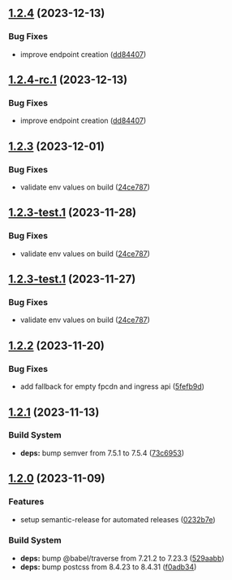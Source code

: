## [1.2.4](https://github.com/fingerprintjs/fingerprint-pro-azure-integration/compare/v1.2.3...v1.2.4) (2023-12-13)


### Bug Fixes

* improve endpoint creation ([dd84407](https://github.com/fingerprintjs/fingerprint-pro-azure-integration/commit/dd84407f10cb4a010c3cfc73b02ae41e95d086e5))

## [1.2.4-rc.1](https://github.com/fingerprintjs/fingerprint-pro-azure-integration/compare/v1.2.3...v1.2.4-rc.1) (2023-12-13)


### Bug Fixes

* improve endpoint creation ([dd84407](https://github.com/fingerprintjs/fingerprint-pro-azure-integration/commit/dd84407f10cb4a010c3cfc73b02ae41e95d086e5))

## [1.2.3](https://github.com/fingerprintjs/fingerprint-pro-azure-integration/compare/v1.2.2...v1.2.3) (2023-12-01)


### Bug Fixes

* validate env values on build ([24ce787](https://github.com/fingerprintjs/fingerprint-pro-azure-integration/commit/24ce787358bb2fdca0be9fac9623338912c26b4c))

## [1.2.3-test.1](https://github.com/fingerprintjs/fingerprint-pro-azure-integration/compare/v1.2.2...v1.2.3-test.1) (2023-11-28)


### Bug Fixes

* validate env values on build ([24ce787](https://github.com/fingerprintjs/fingerprint-pro-azure-integration/commit/24ce787358bb2fdca0be9fac9623338912c26b4c))

## [1.2.3-test.1](https://github.com/fingerprintjs/fingerprint-pro-azure-integration/compare/v1.2.2...v1.2.3-test.1) (2023-11-27)


### Bug Fixes

* validate env values on build ([24ce787](https://github.com/fingerprintjs/fingerprint-pro-azure-integration/commit/24ce787358bb2fdca0be9fac9623338912c26b4c))

## [1.2.2](https://github.com/fingerprintjs/fingerprint-pro-azure-integration/compare/v1.2.1...v1.2.2) (2023-11-20)


### Bug Fixes

* add fallback for empty fpcdn and ingress api ([5fefb9d](https://github.com/fingerprintjs/fingerprint-pro-azure-integration/commit/5fefb9d1a69177c81769e3f5bc115b9deead0db5))

## [1.2.1](https://github.com/fingerprintjs/fingerprint-pro-azure-integration/compare/v1.2.0...v1.2.1) (2023-11-13)


### Build System

* **deps:** bump semver from 7.5.1 to 7.5.4 ([73c6953](https://github.com/fingerprintjs/fingerprint-pro-azure-integration/commit/73c6953e543e11d0b3742801b792aecd66543bfd))

## [1.2.0](https://github.com/fingerprintjs/fingerprint-pro-azure-integration/compare/v1.1.2...v1.2.0) (2023-11-09)


### Features

* setup semantic-release for automated releases ([0232b7e](https://github.com/fingerprintjs/fingerprint-pro-azure-integration/commit/0232b7e416ad1d8e8bf084645838e84db68173ea))


### Build System

* **deps:** bump @babel/traverse from 7.21.2 to 7.23.3 ([529aabb](https://github.com/fingerprintjs/fingerprint-pro-azure-integration/commit/529aabb2fecd49514e1aebb7e839a7c7a2ad1374))
* **deps:** bump postcss from 8.4.23 to 8.4.31 ([f0adb34](https://github.com/fingerprintjs/fingerprint-pro-azure-integration/commit/f0adb34d9a46fcb88138e20eeb4e3e1cf9448ddb))
